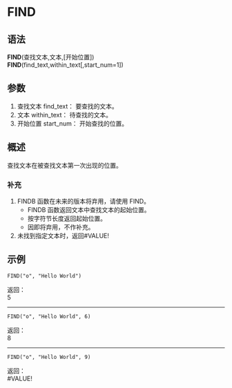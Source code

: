 # FIND

## 语法

**FIND**(查找文本,文本,[开始位置])  
**FIND**(find_text,within_text[,start_num=1])

## 参数

1. 查找文本 find_text： 要查找的文本。
2. 文本 within_text： 待查找的文本。
3. 开始位置 start_num： 开始查找的位置。

## 概述

查找文本在被查找文本第一次出现的位置。

### 补充

1. FINDB 函数在未来的版本将弃用，请使用 FIND。
    - FINDB 函数返回文本中查找文本的起始位置。
    - 按字符节长度返回起始位置。
    - 因即将弃用，不作补充。
2. 未找到指定文本时，返回#VALUE!

## 示例

```excel
FIND("o", "Hello World")
```

返回：  
5

---

```excel
FIND("o", "Hello World", 6)
```

返回：  
8

---

```excel
FIND("o", "Hello World", 9)
```

返回：  
#VALUE!
